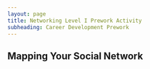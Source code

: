 ```yaml
---
layout: page
title: Networking Level I Prework Activity
subheading: Career Development Prework
---
```


## Mapping Your Social Network
